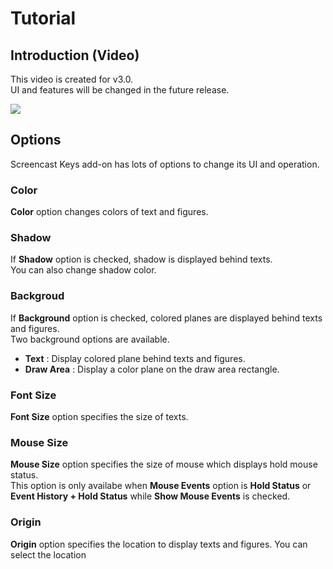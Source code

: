 # Tutorial


## Introduction (Video)

This video is created for v3.0.  
UI and features will be changed in the future release.

[![](https://img.youtube.com/vi/mWkkPCp7RSI/0.jpg)](https://www.youtube.com/watch?v=mWkkPCp7RSI)


## Options

Screencast Keys add-on has lots of options to change its UI and operation.


### Color

**Color** option changes colors of text and figures.


### Shadow

If **Shadow** option is checked, shadow is displayed behind texts.  
You can also change shadow color.


### Backgroud

If **Background** option is checked, colored planes are displayed behind texts and figures.  
Two background options are available.

* **Text** : Display colored plane behind texts and figures.  
* **Draw Area** : Display a color plane on the draw area rectangle.


### Font Size

**Font Size** option specifies the size of texts.


### Mouse Size

**Mouse Size** option specifies the size of mouse which displays hold mouse status.  
This option is only availabe when **Mouse Events** option is **Hold Status** or **Event History + Hold Status** while **Show Mouse Events** is checked.


### Origin

**Origin** option specifies the location to display texts and figures.
You can select the location 


